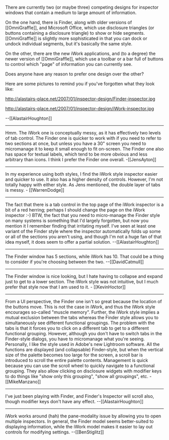 There are currently two (or maybe three) competing designs for inspector windows that contain a medium to large amount of information.

On the one hand, there is Finder, along with older versions of [[OmniGraffle]], and Microsoft Office, which use disclosure triangles (or buttons containing a disclosure triangle) to show or hide segments. [[OmniGraffle]] is slightly more sophisticated in that you can dock or undock individual segments, but it's basically the same style.

On the other, there are the new iWork applications, and (to a degree) the newer version of [[OmniGraffle]], which use a toolbar or a bar full of buttons to control which "page" of information you can currently see.

Does anyone have any reason to prefer one design over the other?

Here are some pictures to remind you if you've forgotten what they look like:

http://alastairs-place.net/2007/01/inspector-design/Finder-inspector.jpg

http://alastairs-place.net/2007/01/inspector-design/iWork-inspector.jpg

--[[AlastairHoughton]]

----
Hmm. The iWork one is conceptually messy, as it has effectively two levels of tab control. The Finder one is quicker to work with if you need to refer to two sections at once, but unless you have a 30" screen you need to micromanage it to keep it small enough to fit on-screen. The Finder one also has space for textual labels, which tend to be more obvious and less arbitrary than icons. I think I prefer the Finder one overall. -[[JensAyton]]

----
In my experience using both styles, I find the iWork style inspector easier and quicker to use. It also has a higher density of controls. However, I'm not totally happy with either style. As Jens mentioned, the double layer of tabs is messy. - [[WarrenDodge]]

----
The fact that there is a tab control in the top page of the iWork inspector is a bit of a red herring; perhaps I should change the page on the iWork inspector :-) BTW, the fact that you need to micro-manage the Finder style on many systems is something that I'd largely forgotten, but now you mention it I remember finding that irritating myself. I've seen at least one variant of the Finder style where the inspector automatically folds up some or all of the sections you aren't using, and though I'm not a huge fan of that idea myself, it does seem to offer a partial solution. --[[AlastairHoughton]]

----
The Finder window has 5 sections, while iWork has 10. That could be a thing to consider if you're choosing between the two. --[[DavidCatmull]]

----
The Finder window is nice looking, but I hate having to collapse and expand just to get to a lower section. The iWork style was not intuitive, but I much prefer that style now that I am used to it. - [[KevinHoctor]]

----
From a UI perspective, the Finder one isn't so great because the location of the buttons move. This is not the case in iWork, and thus the iWork style encourages so-called "muscle memory". Further, the iWork style implies a mutual exclusion between the tabs whereas the Finder style allows you to simultaneously see different functional groupings. The problem with the tabs is that it forces you to click on a different tab to get to a different functional grouping. However, although you don't have to switch tabs in the Finder-style dialogs, you have to micromanage what you're seeing. Personally, I like the style used in Adobe's new Lightroom software. All the functions are displayed (and collapsable) Finder-style, but when the vertical size of the palette becomes too large for the screen, a scroll bar is introduced to scroll the entire palette contents. Management is quick because you can use the scroll wheel to quickly navigate to a functional grouping. They also allow clicking on disclosure widgets with modifier keys to do things like "show only this grouping", "show all groupings", etc. - [[MikeManzano]]

----
I've just been playing with Finder, and Finder's Inspector will scroll also, though modifier keys don't have any effect. --[[AlastairHoughton]]

----
iWork works around (hah) the pane-modality issue by allowing you to open multiple inspectors. In general, the Finder model seems better-suited to displaying information, while the iWork model makes it easier to lay out controls for modifying settings. --[[BenStiglitz]]